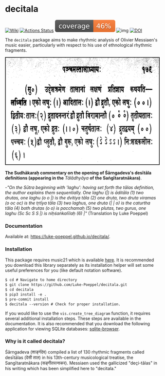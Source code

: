 # decitala
[![Wiki][wiki-img]][wiki]
[![Actions Status](https://github.com/Luke-Poeppel/decitala/workflows/Build/badge.svg)](https://github.com/Luke-Poeppel/decitala/actions)
![Coverage](./coverage.svg)
![img](https://img.shields.io/badge/semver-0.9.0-green)
[![DOI](https://zenodo.org/badge/275475667.svg)](https://zenodo.org/badge/latestdoi/275475667)

The ``decitala`` package aims to make rhythmic analysis of Olivier Messiaen's music easier, particularly with respect to his use of ethnological rhythmic fragments.  

<img src="sangitaa_image.png" height="350" width="660" style="border: 2px solid">

**The Sudhākaraḥ commentary on the opening of Śārngadeva's desītāla definitions (appearing in the** _Tālādhyāya_ **of the Saṅgītaratnākara)**. 

-_"On the Sūtra beginning with 'laghu': having set forth the tālas definition, the author explains them sequentially. One laghu (|) is āditāla (1) two drutas, one laghu (o o |) is the dvitiya tāla (2) one druta, two druta viramas (o oc oc) is the tṛtīya tāla (3) two laghus, one druta (| | o) is the caturtha tāla (4) both drutas (o o) is pacchamaḥ (5) two plutas, two gurus, one laghu (Sc Sc S S |) is niḥśaṅkalīlaḥ (6) |"_ (Translation by Luke Poeppel)

### Documentation
Available at: https://luke-poeppel.github.io/decitala/.

### Installation
This package requires music21 which is available [here](https://github.com/cuthbertLab/music21). It is recommended you download this library separately as its installation helper will set some useful preferences for you (like default notation software). 
```
$ cd # Navigate to home directory
$ git clone https://github.com/Luke-Poeppel/decitala.git
$ cd decitala
$ pip3 install -e .
$ pre-commit install
$ decitala --version # Check for proper installation.
```
If you would like to use the ``vis.create_tree_diagram`` function, it requires several additional installation steps. These steps are available in the documentation. It is also recommended that you download the following application for viewing SQLite databases: [sqlite-browser](https://sqlitebrowser.org/). 

### Why is it called decitala?
Śārngadeva (शार्ङ्गदेव) compiled a list of 130 rhythmic fragments called desītālas (देसी ताल) in his 13th-century musicological treatise, the Sangītaratnākara (सङ्गीतरत्नाकर). Messiaen used the gallicized "deçi-tâlas" in his writing which has been simplified here to "decitala."


  [wiki-img]: https://img.shields.io/badge/docs-Wiki-blue.svg
  [wiki]: https://luke-poeppel.github.io/decitala/